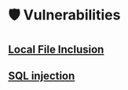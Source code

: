 # 🛡 Vulnerabilities

## [Local File Inclusion](vulnerabilities/local-file-inclusion.md) <a href="#b58f" id="b58f"></a>

## [SQL injection](vulnerabilities/sql-injection.md)

